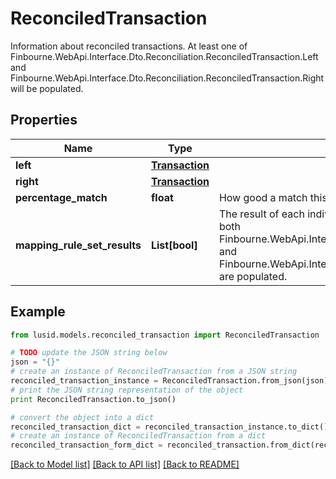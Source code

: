 # ReconciledTransaction

Information about reconciled transactions.  At least one of Finbourne.WebApi.Interface.Dto.Reconciliation.ReconciledTransaction.Left and Finbourne.WebApi.Interface.Dto.Reconciliation.ReconciledTransaction.Right will be populated.

## Properties
Name | Type | Description | Notes
------------ | ------------- | ------------- | -------------
**left** | [**Transaction**](Transaction.md) |  | [optional] 
**right** | [**Transaction**](Transaction.md) |  | [optional] 
**percentage_match** | **float** | How good a match this is considered to be. | [optional] 
**mapping_rule_set_results** | **List[bool]** | The result of each individual mapping rule result.  Will only be present if both Finbourne.WebApi.Interface.Dto.Reconciliation.ReconciledTransaction.Left and Finbourne.WebApi.Interface.Dto.Reconciliation.ReconciledTransaction.Right are populated. | [optional] 

## Example

```python
from lusid.models.reconciled_transaction import ReconciledTransaction

# TODO update the JSON string below
json = "{}"
# create an instance of ReconciledTransaction from a JSON string
reconciled_transaction_instance = ReconciledTransaction.from_json(json)
# print the JSON string representation of the object
print ReconciledTransaction.to_json()

# convert the object into a dict
reconciled_transaction_dict = reconciled_transaction_instance.to_dict()
# create an instance of ReconciledTransaction from a dict
reconciled_transaction_form_dict = reconciled_transaction.from_dict(reconciled_transaction_dict)
```
[[Back to Model list]](../README.md#documentation-for-models) [[Back to API list]](../README.md#documentation-for-api-endpoints) [[Back to README]](../README.md)


